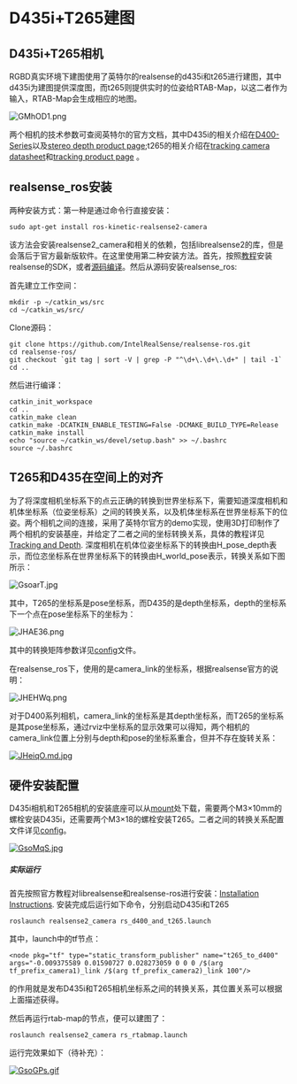 # D435i+T265建图
## D435i+T265相机

RGBD真实环境下建图使用了英特尔的realsense的d435i和t265进行建图，其中d435i为建图提供深度图，而t265则提供实时的位姿给RTAB-Map，以这二者作为输入，RTAB-Map会生成相应的地图。

![GMhOD1.png](https://s1.ax1x.com/2020/03/31/GMhOD1.png)

两个相机的技术参数可查阅英特尔的官方文档，其中D435i的相关介绍在[D400-Series](https://www.intelrealsense.com/wp-content/uploads/2019/10/Intel-RealSense-D400-Series-Datasheet-Oct-2019.pdf?_ga=2.25926909.1365445393.1585639835-74784697.1581310827)以及[stereo depth product page](https://www.intelrealsense.com/stereo-depth/?_ga=2.190410731.1365445393.1585639835-74784697.1581310827);t265的相关介绍在[tracking camera datasheet](https://dev.intelrealsense.com/docs/tracking-camera-t265-datasheet)和[tracking product page](https://www.intelrealsense.com/tracking/) 。

## realsense_ros安装

两种安装方式：第一种是通过命令行直接安装：

```
sudo apt-get install ros-kinetic-realsense2-camera
```

该方法会安装realsense2_camera和相关的依赖，包括librealsense2的库，但是会落后于官方最新版软件。在这里使用第二种安装方法。首先，按照[教程](https://github.com/IntelRealSense/librealsense/blob/master/doc/distribution_linux.md#installing-the-packages)安装realsense的SDK，或者[源码编译](https://github.com/IntelRealSense/librealsense/blob/master/doc/installation.md)。然后从源码安装realsense_ros:

首先建立工作空间：

```
mkdir -p ~/catkin_ws/src
cd ~/catkin_ws/src/
```

Clone源码：

```
git clone https://github.com/IntelRealSense/realsense-ros.git
cd realsense-ros/
git checkout `git tag | sort -V | grep -P "^\d+\.\d+\.\d+" | tail -1`
cd ..
```

然后进行编译：

```
catkin_init_workspace
cd ..
catkin_make clean
catkin_make -DCATKIN_ENABLE_TESTING=False -DCMAKE_BUILD_TYPE=Release
catkin_make install
echo "source ~/catkin_ws/devel/setup.bash" >> ~/.bashrc
source ~/.bashrc
```

## T265和D435在空间上的对齐

为了将深度相机坐标系下的点云正确的转换到世界坐标系下，需要知道深度相机和机体坐标系（位姿坐标系）之间的转换关系，以及机体坐标系在世界坐标系下的位姿。两个相机之间的连接，采用了英特尔官方的demo实现，使用3D打印制作了两个相机的安装基座，并给定了二者之间的坐标转换关系，具体的教程详见[Tracking and Depth](https://dev.intelrealsense.com/docs/depth-and-tracking-cameras-alignment).  深度相机在机体位姿坐标系下的转换由H_pose_depth表示，而位恣坐标系在世界坐标系下的转换由H_world_pose表示，转换关系如下图所示：

![GsoarT.jpg](https://s1.ax1x.com/2020/04/06/GsoarT.jpg)

其中，T265的坐标系是pose坐标系，而D435的是depth坐标系，depth的坐标系下一个点在pose坐标系下的坐标为：

![JHAE36.png](https://s1.ax1x.com/2020/04/29/JHAE36.png)

其中的转换矩阵参数详见[config](https://github.com/IntelRealSense/librealsense/blob/master/examples/tracking-and-depth/H_t265_d400.cfg)文件。

在realsense_ros下，使用的是camera_link的坐标系，根据realsense官方的说明：

![JHEHWq.png](https://s1.ax1x.com/2020/04/29/JHEHWq.png)

对于D400系列相机，camera_link的坐标系是其depth坐标系，而T265的坐标系是其pose坐标系，通过rviz中坐标系的显示效果可以得知，两个相机的camera_link位置上分别与depth和pose的坐标系重合，但并不存在旋转关系：

[![JHeiqO.md.jpg](https://s1.ax1x.com/2020/04/29/JHeiqO.md.jpg)](https://imgchr.com/i/JHeiqO)

## 硬件安装配置

D435i相机和T265相机的安装底座可以从[mount](https://github.com/IntelRealSense/librealsense/blob/development/examples/tracking-and-depth/bracket_t265nd435_external.stl)处下载，需要两个M3×10mm的螺栓安装D435i，还需要两个M3×18的螺栓安装T265。二者之间的转换关系配置文件详见[config](https://github.com/IntelRealSense/librealsense/blob/development/examples/tracking-and-depth/H_t265_d400.cfg)。

[![GsoMqS.jpg](https://s1.ax1x.com/2020/04/06/GsoMqS.jpg)](https://imgchr.com/i/GsoMqS)

##### 实际运行

首先按照官方教程对librealsense和realsense-ros进行安装：[Installation Instructions](https://github.com/IntelRealSense/realsense-ros). 安装完成后运行如下命令，分别启动D435i和T265

```
roslaunch realsense2_camera rs_d400_and_t265.launch
```

其中，launch中的tf节点：

```
<node pkg="tf" type="static_transform_publisher" name="t265_to_d400" args="-0.009375589 0.01590727 0.028273059 0 0 0 /$(arg tf_prefix_camera1)_link /$(arg tf_prefix_camera2)_link 100"/>
```

的作用就是发布D435i和T265相机坐标系之间的转换关系，其位置关系可以根据上面描述获得。

然后再运行rtab-map的节点，便可以建图了：

```
roslaunch realsense2_camera rs_rtabmap.launch
```

运行完效果如下（待补充）：

[![GsoGPs.gif](https://s1.ax1x.com/2020/04/06/GsoGPs.gif)](https://imgchr.com/i/GsoGPs)



